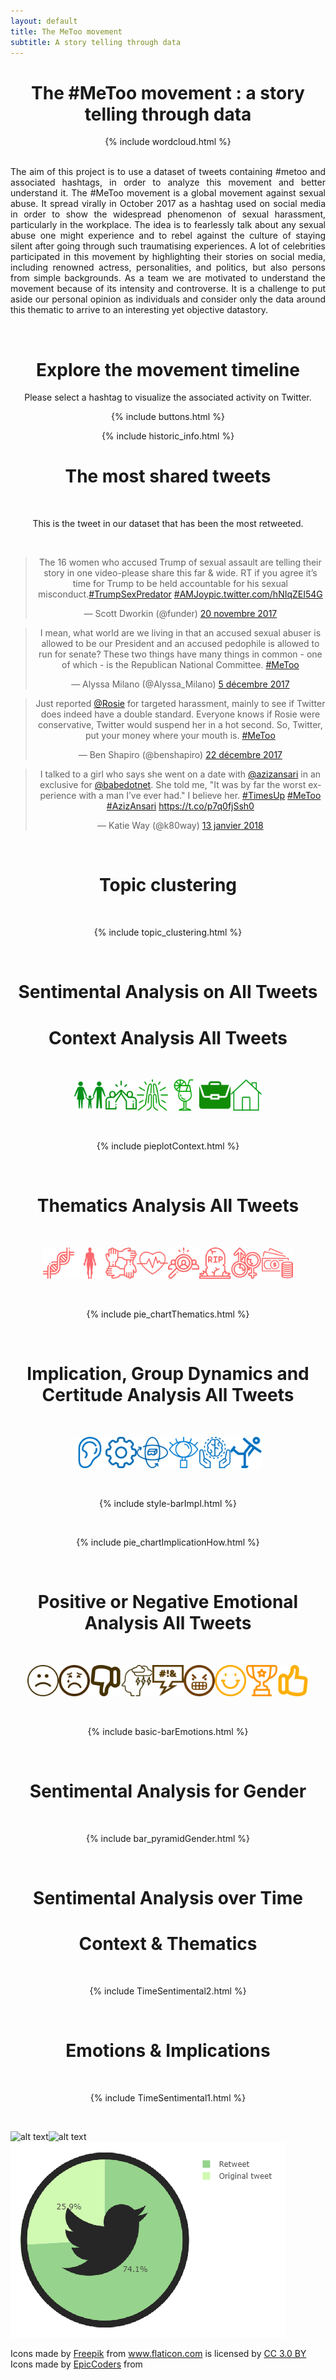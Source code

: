 ```yaml
---
layout: default
title: The MeToo movement
subtitle: A story telling through data
---
```


<center>
  
<h1> The #MeToo movement : a story telling through data </h1>

</center>

<center>
{% include wordcloud.html %}
</center>

<br>

<div style="text-align: justify">
  
  The aim of this project is to use a dataset of tweets containing #metoo and associated hashtags, in order to analyze this movement and better understand it.
  The #MeToo movement is a global movement against sexual abuse. It spread virally in October 2017 as a hashtag used on social media in order to show the widespread phenomenon of sexual harassment, particularly in the workplace. The idea is to fearlessly talk about any sexual abuse one might experience and to rebel against the culture of staying silent after going through such traumatising experiences. A lot of celebrities participated in this movement by highlighting their stories on social media, including renowned actress, personalities, and politics, but also persons from simple backgrounds. As a team we are motivated to understand the movement because of its intensity and controverse. It is a challenge to put aside our personal opinion as individuals and consider only the data around this thematic to arrive to an interesting yet objective datastory.
  
</div>
  
<br>
  
<center>
  
<h1> Explore the movement timeline </h1>

Please select a hashtag to visualize the associated activity on Twitter.

{% include buttons.html %}

{% include historic_info.html %}

<h1> The most shared tweets </h1>

<br>

This is the tweet in our dataset that has been the most retweeted.

<br>

<blockquote class="twitter-tweet" data-lang="fr"><p lang="en" dir="ltr">The 16 women who accused Trump of sexual assault are telling their story in one video-please share this far &amp; wide. RT if you agree it’s time for Trump to be held accountable for his sexual misconduct.<a href="https://twitter.com/hashtag/TrumpSexPredator?src=hash&amp;ref_src=twsrc%5Etfw">#TrumpSexPredator</a> <a href="https://twitter.com/hashtag/AMJoy?src=hash&amp;ref_src=twsrc%5Etfw">#AMJoy</a><a href="https://t.co/hNIqZEI54G">pic.twitter.com/hNIqZEI54G</a></p>&mdash; Scott Dworkin (@funder) <a href="https://twitter.com/funder/status/932703161596432384?ref_src=twsrc%5Etfw">20 novembre 2017</a></blockquote>

<blockquote class="twitter-tweet" data-lang="fr"><p lang="en" dir="ltr">I mean, what world are we living in that an accused sexual abuser is allowed to be our President and an accused pedophile is allowed to run for senate? These two things have many things in common - one of which - is the Republican National Committee. <a href="https://twitter.com/hashtag/MeToo?src=hash&amp;ref_src=twsrc%5Etfw">#MeToo</a></p>&mdash; Alyssa Milano (@Alyssa_Milano) <a href="https://twitter.com/Alyssa_Milano/status/938186096080506882?ref_src=twsrc%5Etfw">5 décembre 2017</a></blockquote>
<script async src="https://platform.twitter.com/widgets.js" charset="utf-8"></script>

<script async src="https://platform.twitter.com/widgets.js" charset="utf-8"></script> <blockquote class="twitter-tweet" data-lang="fr"><p lang="en" dir="ltr">Just reported <a href="https://twitter.com/Rosie?ref_src=twsrc%5Etfw">@Rosie</a> for targeted harassment, mainly to see if Twitter does indeed have a double standard. Everyone knows if Rosie were conservative, Twitter would suspend her in a hot second. So, Twitter, put your money where your mouth is. <a href="https://twitter.com/hashtag/MeToo?src=hash&amp;ref_src=twsrc%5Etfw">#MeToo</a></p>&mdash; Ben Shapiro (@benshapiro) <a href="https://twitter.com/benshapiro/status/944220986525618176?ref_src=twsrc%5Etfw">22 décembre 2017</a></blockquote>

<script async src="https://platform.twitter.com/widgets.js" charset="utf-8"></script><blockquote class="twitter-tweet" data-lang="fr"><p lang="en" dir="ltr">I talked to a girl who says she went on a date with <a href="https://twitter.com/azizansari?ref_src=twsrc%5Etfw">@azizansari</a> in an exclusive for <a href="https://twitter.com/babedotnet?ref_src=twsrc%5Etfw">@babedotnet</a>. She told me, &quot;It was by far the worst experience with a man I’ve ever had.&quot; I believe her. <a href="https://twitter.com/hashtag/TimesUp?src=hash&amp;ref_src=twsrc%5Etfw">#TimesUp</a> <a href="https://twitter.com/hashtag/MeToo?src=hash&amp;ref_src=twsrc%5Etfw">#MeToo</a> <a href="https://twitter.com/hashtag/AzizAnsari?src=hash&amp;ref_src=twsrc%5Etfw">#AzizAnsari</a> <a href="https://t.co/p7q0fjSsh0">https://t.co/p7q0fjSsh0</a></p>&mdash; Katie Way (@k80way) <a href="https://twitter.com/k80way/status/952327321431756801?ref_src=twsrc%5Etfw">13 janvier 2018</a></blockquote>
<script async src="https://platform.twitter.com/widgets.js" charset="utf-8"></script>

<br>

<h1> Topic clustering </h1>

<br>

{% include topic_clustering.html %}

<br>

<h1> Sentimental Analysis on All Tweets </h1>


<h1> Context Analysis All Tweets </h1>

<br>

<img src="img/icons/family.png" title="Family" width="50"/><img src="img/icons/friends.png" title="Friends" width="50"/><img src="img/icons/religion.png" title="Religion" width="50"/><img src="img/icons/leisure.png" title="Leisure" width="50"/><img src="img/icons/work.png" title="Work" width="50"/><img src="img/icons/home.png" title="Home" width="50"/>

<br>

{% include pieplotContext.html %}

<br>

<h1> Thematics Analysis All Tweets </h1>
<br>

<img src="img/icons/bio.png" title="Biology" width="50"/><img src="img/icons/body.png" title="Body" width="50"/><img src="img/icons/social.png" title="Social" width="50"/><img src="img/icons/health.png" title="Health" width="50"/><img src="img/icons/human.png" title="Humans" width="50"/><img src="img/icons/death.png" title="Death" width="50"/><img src="img/icons/sexual.png" title="Sexual" width="50"/><img src="img/icons/money.png" title="Money" width="50"/>

<br>

{% include pie_chartThematics.html %}

<br>

<h1> Implication, Group Dynamics and Certitude Analysis All Tweets </h1>

<br>

<img src="img/icons/hear.png" title="Hear" width="50"/><img src="img/icons/cogmech.png" title="Cognitive Mechanisms" width="50"/><img src="img/icons/perception.png" title="Perception" width="50"/><img src="img/icons/see.png" title="See" width="50"/><img src="img/icons/feel.png" title="Feel" width="50"/><img src="img/icons/motion.png" title="Motion" width="50"/>

<br>

{% include style-barImpl.html %}


<br>

{% include pie_chartImplicationHow.html %}

<br>

<h1> Positive or Negative Emotional Analysis All Tweets </h1>
<br>

<img src="img/icons/negemo.png" title="Negative Emotion" width="50"/><img src="img/icons/sad.png" title="Sadness" width="50"/><img src="img/icons/negate.png" title="Negation" width="50"/><img src="img/icons/anxiety.png" title="Anxiety" width="50"/><img src="img/icons/swear.png" title="Swearing" width="50"/><img src="img/icons/anger.png" title="Anger" width="50"/><img src="img/icons/posemo.png" title="Positive Emotion" width="50"/><img src="img/icons/achiev.png" title="Achievement" width="50"/><img src="img/icons/assent.png" title="Assent" width="50"/>

<br>

{% include basic-barEmotions.html %}

<br>

<h1> Sentimental Analysis for Gender </h1>
<br>

{% include bar_pyramidGender.html %}

<br>

<h1> Sentimental Analysis over Time </h1>

<h1> Context & Thematics </h1>
<br>

{% include TimeSentimental2.html %}

<br>

<h1> Emotions & Implications </h1>
<br>

{% include TimeSentimental1.html %}

<br>

</center>




![alt text](img/past.png "Past Words")![alt text](img/past.png "Past Words")
![Percentage of Retweet in all the #metoo tweet dataset](/img/newplot.png)

<div>Icons made by <a href="https://www.freepik.com/" title="Freepik">Freepik</a> from <a href="https://www.flaticon.com/" 			    title="Flaticon">www.flaticon.com</a> is licensed by <a href="http://creativecommons.org/licenses/by/3.0/" 			    title="Creative Commons BY 3.0" target="_blank">CC 3.0 BY</a></div>

<div>Icons made by <a href="https://www.flaticon.com/authors/epiccoders" title="EpicCoders">EpicCoders</a> from <a href="https://www.flaticon.com/" </div>




